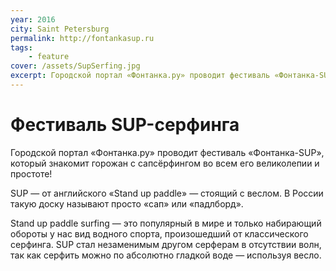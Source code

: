 ```yaml
---
year: 2016
city: Saint Petersburg
permalink: http://fontankasup.ru
tags:
    - feature
cover: /assets/SupSerfing.jpg
excerpt: Городской портал «Фонтанка.ру» проводит фестиваль «Фонтанка-SUP», который знакомит горожан с сапсёрфингом во всем его великолепии и простоте!
---
```


# Фестиваль SUP-серфинга

Городской портал «Фонтанка.ру» проводит фестиваль «Фонтанка-SUP», который знакомит горожан с сапсёрфингом во всем его великолепии и простоте! 

SUP — от английского «Stand up paddle» — стоящий с веслом. В России такую доску называют просто «сап» или «падлборд». 

Stand up paddle surfing — это популярный в мире и только набирающий обороты у нас вид водного спорта, произошедший от классического серфинга. SUP стал незаменимым другом серферам в отсутствии волн, так как серфить можно по абсолютно гладкой воде — используя весло. 
